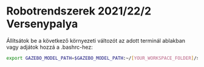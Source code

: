 # Robotrendszerek 2021/22/2 Versenypalya
 

Állítsátok be a következő környezeti változót az adott terminál ablakban vagy adjátok hozzá a .bashrc-hez:

```bash
export GAZEBO_MODEL_PATH=$GAZEBO_MODEL_PATH:~/[YOUR_WORKSPACE_FOLDER]/src/versenypalya/meshes
```